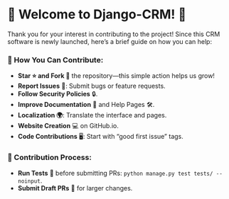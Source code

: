 # 🎉 Welcome to Django-CRM! 🎉

Thank you for your interest in contributing to the project! Since this CRM software is newly launched, here’s a brief guide on how you can help:

### 🌟 How You Can Contribute:
- **Star ⭐️ and Fork 🍴** the repository—this simple action helps us grow!
- **Report Issues** 🐛: Submit bugs or feature requests.
- **Follow Security Policies** 🔒.
- **Improve Documentation** 📄 and Help Pages 🛠️.
- **Localization 🌍**: Translate the interface and pages.
- **Website Creation** 💻 on GitHub.io.
- **Code Contributions** 🖥️: Start with “good first issue” tags.

### 🚀 Contribution Process:
- **Run Tests** 🧪 before submitting PRs: `python manage.py test tests/ --noinput`.
- **Submit Draft PRs** 📝 for larger changes.
